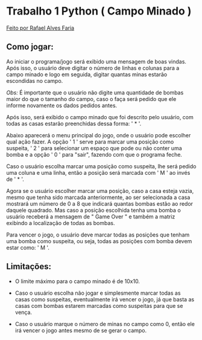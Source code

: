 # Trabalho 1 Python ( Campo Minado )
<ins> Feito por Rafael Alves Faria </ins>

## Como jogar:

Ao iniciar o programa/jogo será exibido uma mensagem de boas vindas. Após isso, o usuário deve digitar o número de linhas e colunas para a campo minado e logo em seguida, digitar quantas minas estarão escondidas no campo.

*Obs:* É importante que o usuário não digite uma quantidade de bombas maior do que o tamanho do campo, caso o faça será pedido que ele informe novamente os dados pedidos antes.

Após isso, será exibido o campo minado que foi descrito pelo usuário, com todas as casas estarão preenchidas dessa forma: ' * '. 

Abaixo aparecerá o menu principal do jogo, onde o usuário pode escolher qual ação fazer. A opção ' 1 ' serve para marcar uma posição como suspeita, ' 2 ' para selecionar um espaço que pode ou não conter uma bomba e a opção ' 0 ' para "sair", fazendo com que o programa feche.

Caso o usuário escolha marcar uma posição como suspeita, lhe será pedido uma coluna e uma linha, então a posição será marcada com ' M ' ao invés de ' * '.

Agora se o usuário escolher marcar uma posição, caso a casa esteja vazia, mesmo que tenha sido marcada anteriormente, ao ser selecionada a casa mostrará um número de 0 a 8 que indicará quantas bombas estão ao redor daquele quadrado. Mas caso a posição escolhida tenha uma bomba o usuário receberá a mensagem de " Game Over " e também a matriz exibindo a localização de todas as bombas.

Para vencer o jogo, o usuário deve marcar todas as posições que tenham uma bomba como suspeita, ou seja, todas as posições com bomba devem estar como: ' M '.

## Limitações:

* O limite máximo para o campo minado é de 10x10.

* Caso o usuário escolha não jogar e simplesmente marcar todas as casas como suspeitas, eventualmente irá vencer o jogo, já que basta as casas com bombas estarem marcadas como suspeitas para que se vença.

* Caso o usuário marque o número de minas no campo como 0, então ele irá vencer o jogo antes mesmo de se gerar o campo.
